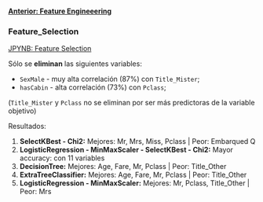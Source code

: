 #### [Anterior: Feature Engineeering](https://github.com/akimwong/1_OnPremise/tree/main/Journey/003/01_Classification/01_Titanic)

### Feature_Selection
[JPYNB: Feature Selection](https://github.com/akimwong/1_OnPremise/blob/main/Journey/002/01_Classification/01_Titanic/03_titanic_feature_selection.ipynb)

Sólo se <b>eliminan</b> las siguientes variables:

- `SexMale` - muy alta correlación (87%) con `Title_Mister`;
- `hasCabin` - alta correlación (73%) con `Pclass`; <br/>

(`Title_Mister` y `Pclass` no se eliminan por ser más predictoras de la variable objetivo)

Resultados:

1. <b>SelectKBest - Chi2:</b> Mejores: Mr, Mrs, Miss, Pclass | Peor: Embarqued Q 
2. <b>LogisticRegression - MinMaxScaler - SelectKBest - Chi2:</b> Mayor accuracy: con 11 variables
3. <b>DecisionTree:</b> Mejores: Age, Fare, Mr, Pclass | Peor: Title_Other
4. <b>ExtraTreeClassifier:</b> Mejores: Age, Fare, Mr, Pclass | Peor: Title_Other
5. <b>LogisticRegression - MinMaxScaler:</b> Mejores: Mr, Pclass, Title_Other | Peor: Mrs
